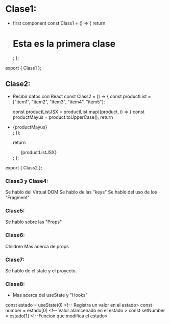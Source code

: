 # Clase1: 

* first component
const Class1 = () => {
  return <h1>Esta es la primera clase</h1>;
};

export { Class1 };


## Clase2:

* Recibir datos con React
const Class2 = () => {
  const productList = ["item1", "item2", "item3", "item4", "item5"];

  const productListJSX = productList.map((product, i) => {
    const productMayus = product.toUpperCase();
    return <li key={i}>{productMayus}</li>;
  });

  return <ul>{productListJSX}</ul>;
};

export { Class2 };


### Clase3 y Clase4:

Se hablo del Virtual DOM
Se hablo de las "keys"
Se hablo del uso de los "Fragment"


### Clase5:

Se hablo sobre las "Props"

### Clase6:

Children
Mas acerca de props


### Clase7:

Se hablo de el state y el proyecto.

### Clase8:

* Mas acerca del useState y "Hooks"

const estado = useState(0) <!-- Registra un valor en el estado>
const number = estado[0] <!-- Valor alamcenado en el estado >
const setNumber = estado[1]  <!--Funcion que modifica el estado>





